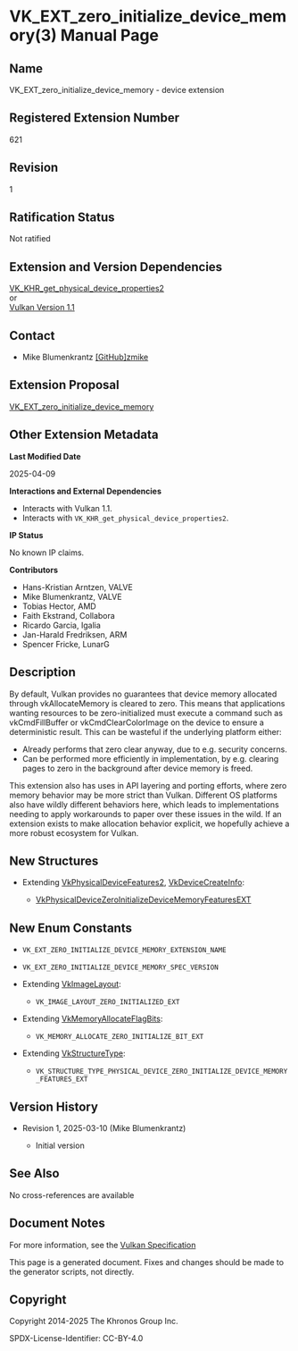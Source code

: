 # VK\_EXT\_zero\_initialize\_device\_memory(3) Manual Page

## Name

VK\_EXT\_zero\_initialize\_device\_memory - device extension



## [](#_registered_extension_number)Registered Extension Number

621

## [](#_revision)Revision

1

## [](#_ratification_status)Ratification Status

Not ratified

## [](#_extension_and_version_dependencies)Extension and Version Dependencies

[VK\_KHR\_get\_physical\_device\_properties2](https://registry.khronos.org/vulkan/specs/latest/man/html/VK_KHR_get_physical_device_properties2.html)  
or  
[Vulkan Version 1.1](#versions-1.1)

## [](#_contact)Contact

- Mike Blumenkrantz [\[GitHub\]zmike](https://github.com/KhronosGroup/Vulkan-Docs/issues/new?body=%5BVK_EXT_zero_initialize_device_memory%5D%20%40zmike%0A%2AHere%20describe%20the%20issue%20or%20question%20you%20have%20about%20the%20VK_EXT_zero_initialize_device_memory%20extension%2A)

## [](#_extension_proposal)Extension Proposal

[VK\_EXT\_zero\_initialize\_device\_memory](https://github.com/KhronosGroup/Vulkan-Docs/tree/main/proposals/VK_EXT_zero_initialize_device_memory.adoc)

## [](#_other_extension_metadata)Other Extension Metadata

**Last Modified Date**

2025-04-09

**Interactions and External Dependencies**

- Interacts with Vulkan 1.1.
- Interacts with `VK_KHR_get_physical_device_properties2`.

**IP Status**

No known IP claims.

**Contributors**

- Hans-Kristian Arntzen, VALVE
- Mike Blumenkrantz, VALVE
- Tobias Hector, AMD
- Faith Ekstrand, Collabora
- Ricardo Garcia, Igalia
- Jan-Harald Fredriksen, ARM
- Spencer Fricke, LunarG

## [](#_description)Description

By default, Vulkan provides no guarantees that device memory allocated through vkAllocateMemory is cleared to zero. This means that applications wanting resources to be zero-initialized must execute a command such as vkCmdFillBuffer or vkCmdClearColorImage on the device to ensure a deterministic result. This can be wasteful if the underlying platform either:

- Already performs that zero clear anyway, due to e.g. security concerns.
- Can be performed more efficiently in implementation, by e.g. clearing pages to zero in the background after device memory is freed.

This extension also has uses in API layering and porting efforts, where zero memory behavior may be more strict than Vulkan. Different OS platforms also have wildly different behaviors here, which leads to implementations needing to apply workarounds to paper over these issues in the wild. If an extension exists to make allocation behavior explicit, we hopefully achieve a more robust ecosystem for Vulkan.

## [](#_new_structures)New Structures

- Extending [VkPhysicalDeviceFeatures2](https://registry.khronos.org/vulkan/specs/latest/man/html/VkPhysicalDeviceFeatures2.html), [VkDeviceCreateInfo](https://registry.khronos.org/vulkan/specs/latest/man/html/VkDeviceCreateInfo.html):
  
  - [VkPhysicalDeviceZeroInitializeDeviceMemoryFeaturesEXT](https://registry.khronos.org/vulkan/specs/latest/man/html/VkPhysicalDeviceZeroInitializeDeviceMemoryFeaturesEXT.html)

## [](#_new_enum_constants)New Enum Constants

- `VK_EXT_ZERO_INITIALIZE_DEVICE_MEMORY_EXTENSION_NAME`
- `VK_EXT_ZERO_INITIALIZE_DEVICE_MEMORY_SPEC_VERSION`
- Extending [VkImageLayout](https://registry.khronos.org/vulkan/specs/latest/man/html/VkImageLayout.html):
  
  - `VK_IMAGE_LAYOUT_ZERO_INITIALIZED_EXT`
- Extending [VkMemoryAllocateFlagBits](https://registry.khronos.org/vulkan/specs/latest/man/html/VkMemoryAllocateFlagBits.html):
  
  - `VK_MEMORY_ALLOCATE_ZERO_INITIALIZE_BIT_EXT`
- Extending [VkStructureType](https://registry.khronos.org/vulkan/specs/latest/man/html/VkStructureType.html):
  
  - `VK_STRUCTURE_TYPE_PHYSICAL_DEVICE_ZERO_INITIALIZE_DEVICE_MEMORY_FEATURES_EXT`

## [](#_version_history)Version History

- Revision 1, 2025-03-10 (Mike Blumenkrantz)
  
  - Initial version

## [](#_see_also)See Also

No cross-references are available

## [](#_document_notes)Document Notes

For more information, see the [Vulkan Specification](https://registry.khronos.org/vulkan/specs/latest/html/vkspec.html#VK_EXT_zero_initialize_device_memory)

This page is a generated document. Fixes and changes should be made to the generator scripts, not directly.

## [](#_copyright)Copyright

Copyright 2014-2025 The Khronos Group Inc.

SPDX-License-Identifier: CC-BY-4.0